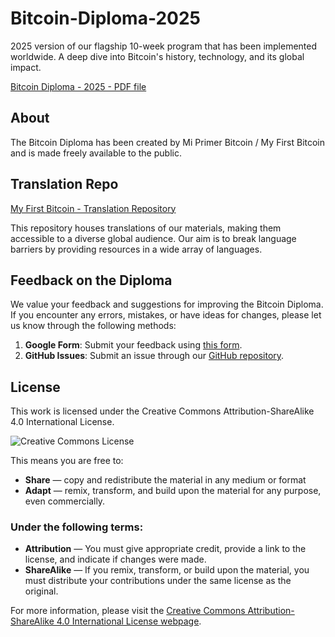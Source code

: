 # Bitcoin-Diploma-2025

2025 version of our flagship 10-week program that has been implemented worldwide. A deep dive into Bitcoin's history, technology, and its global impact.

[Bitcoin Diploma - 2025 - PDF file](https://github.com/MyFirstBitcoin/Bitcoin-Diploma-2025/blob/f0afa56e1d21e445cf317a814af2f2e1c2e234d3/Compressed%20-%20Bitcoin%20Diploma%20-%202025%20-%20PDF.pdf)

## About

The Bitcoin Diploma has been created by Mi Primer Bitcoin / My First Bitcoin and is made freely available to the public.

## Translation Repo

[My First Bitcoin - Translation Repository](https://github.com/MyFirstBitcoin/Translation) 

This repository houses translations of our materials, making them accessible to a diverse global audience. Our aim is to break language barriers by providing resources in a wide array of languages.

## Feedback on the Diploma

We value your feedback and suggestions for improving the Bitcoin Diploma. If you encounter any errors, mistakes, or have ideas for changes, please let us know through the following methods:

1. **Google Form**: Submit your feedback using [this form](https://forms.gle/rc1YD965dQEW3qZK6).
2. **GitHub Issues**: Submit an issue through our [GitHub repository](https://github.com/MyFirstBitcoin/Bitcoin-Diploma-2024/issues).

## License

This work is licensed under the Creative Commons Attribution-ShareAlike 4.0 International License.

![Creative Commons License](https://i.creativecommons.org/l/by-sa/4.0/88x31.png)

This means you are free to:

- **Share** — copy and redistribute the material in any medium or format
- **Adapt** — remix, transform, and build upon the material for any purpose, even commercially.

### Under the following terms:

- **Attribution** — You must give appropriate credit, provide a link to the license, and indicate if changes were made.
- **ShareAlike** — If you remix, transform, or build upon the material, you must distribute your contributions under the same license as the original.

For more information, please visit the [Creative Commons Attribution-ShareAlike 4.0 International License webpage](http://creativecommons.org/licenses/by-sa/4.0/).
